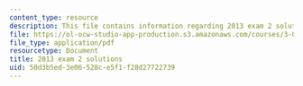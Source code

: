 ```yaml
---
content_type: resource
description: This file contains information regarding 2013 exam 2 solutions.
file: https://ol-ocw-studio-app-production.s3.amazonaws.com/courses/3-044-materials-processing-spring-2013/50d3b5ed3e06528ce5f1f28d27722739_MIT3_044S13_2013exam2solns.pdf
file_type: application/pdf
resourcetype: Document
title: 2013 exam 2 solutions
uid: 50d3b5ed-3e06-528c-e5f1-f28d27722739
---
```

